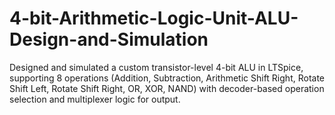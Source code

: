 # 4-bit-Arithmetic-Logic-Unit-ALU-Design-and-Simulation
Designed and simulated a custom transistor-level 4-bit ALU in LTSpice, supporting 8 operations (Addition, Subtraction, Arithmetic Shift Right, Rotate Shift Left, Rotate Shift Right, OR, XOR, NAND) with decoder-based operation selection and multiplexer logic for output.
